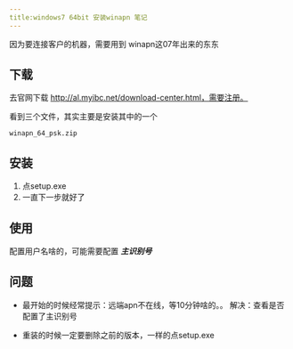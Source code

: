 ```yaml
---
title:windows7 64bit 安装winapn 笔记
---
```


因为要连接客户的机器，需要用到 winapn这07年出来的东东

下载
-------------

去官网下载 http://al.myibc.net/download-center.html，需要注册。

看到三个文件，其实主要是安装其中的一个
```
winapn_64_psk.zip
```

安装
-------------
1. 点setup.exe
1. 一直下一步就好了

使用
------------
配置用户名啥的，可能需要配置 ***主识别号***

问题
------------
- 最开始的时候经常提示：远端apn不在线，等10分钟啥的。。
解决：查看是否配置了主识别号

- 重装的时候一定要删除之前的版本，一样的点setup.exe
